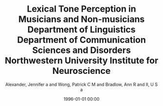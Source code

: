 ---
layout: post
title: Lexical Tone Perception in Musicians and Non-musicians Department of Linguistics Department of Communication Sciences and Disorders Northwestern University Institute for Neuroscience

date: 1996-01-01 00:00
author: Alexander, Jennifer a and Wong, Patrick C M and Bradlow, Ann R and Il, U S a
journal: Methods

year: 2005
---